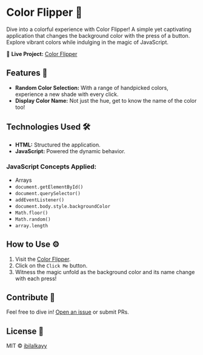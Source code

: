 # Color Flipper 🎨

Dive into a colorful experience with Color Flipper! A simple yet captivating application that changes the background color with the press of a button. Explore vibrant colors while indulging in the magic of JavaScript. 

🔗 **Live Project:** [Color Flipper](https://github.com/ibilalkayy/colorFlipper)

## Features 🌟

- **Random Color Selection:** With a range of handpicked colors, experience a new shade with every click.
- **Display Color Name:** Not just the hue, get to know the name of the color too!

## Technologies Used 🛠️

- **HTML:** Structured the application.
- **JavaScript:** Powered the dynamic behavior.

### JavaScript Concepts Applied:
- Arrays
- `document.getElementById()`
- `document.querySelector()`
- `addEventListener()`
- `document.body.style.backgroundColor`
- `Math.floor()`
- `Math.random()`
- `array.length`

## How to Use ⚙️

1. Visit the [Color Flipper](https://github.com/ibilalkayy/colorFlipper).
2. Click on the `Click Me` button.
3. Witness the magic unfold as the background color and its name change with each press!

## Contribute 🤝

Feel free to dive in! [Open an issue](https://github.com/ibilalkayy/colorFlipper/issues) or submit PRs.

## License 🔖

MIT © [ibilalkayy](https://github.com/ibilalkayy/colorFlipper/blob/main/LICENSE)